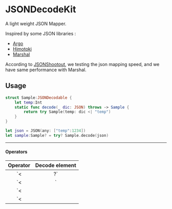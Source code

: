 JSONDecodeKit
==========

A light weight JSON Mapper.

Inspired by some JSON libraries :

 * [Argo](https://github.com/thoughtbot/Argo)
 * [Himotoki](https://github.com/ikesyo/Himotoki)
 * [Marshal](https://github.com/utahiosmac/Marshal)

According to [JSONShootout](https://github.com/bwhiteley/JSONShootout), we testing the json mapping speed, and we have same performance with Marshal.

## Usage

```swift
struct Sample:JSONDecodable {
    let temp:Int
    static func decode(_ dic: JSON) throws -> Sample {
        return try Sample(temp: dic <| "temp")
    }
}

let json = JSON(any: ["temp":1234])
let sample:Sample? = try? Sample.decode(json)
```

---

#### Operators

|Operator|Decode element|
|:------:|:------------:|
| `<|?`  | `T?` |
| `<|`   | `T` |
| `<||`  | `[T]` |
| `<|||` | `T?`,`T`,`[T]` |
